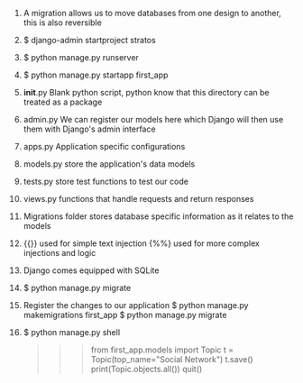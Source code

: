 1. A migration allows us to move databases from one design to another, this is also reversible

2. $ django-admin startproject stratos

3. $ python manage.py runserver

4. $ python manage.py startapp first_app

5. __init__.py
	Blank python script,
	python know that this directory can be treated as a package

6. admin.py
	We can register our models here which Django will then use them with Django's admin interface

7. apps.py
	Application specific configurations

8. models.py
	store the application's data models

9. tests.py
	store test functions to test our code

10. views.py
	functions that handle requests and return responses

11. Migrations folder
	stores database specific information as it relates to the models

12. {{}} used for simple text injection
	{%%} used for more complex injections and logic

13. Django comes equipped with SQLite

14. $ python manage.py migrate

15. Register the changes to our application
	$ python manage.py makemigrations first_app
	$ python manage.py migrate

16. $ python manage.py shell
	>>> from first_app.models import Topic
	>>> t = Topic(top_name="Social Network")
	>>> t.save()
	>>> print(Topic.objects.all())
	>>> quit()